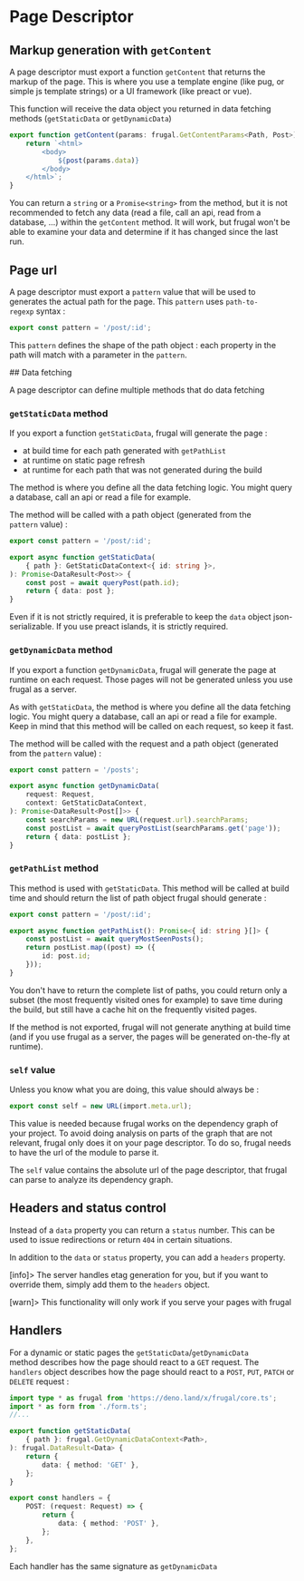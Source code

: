 # Page Descriptor

## Markup generation with `getContent`

A page descriptor must export a function `getContent` that returns the markup of the page. This is where you use a template engine (like pug, or simple js template strings) or a UI framework (like preact or vue).

This function will receive the data object you returned in data fetching methods (`getStaticData` or `getDynamicData`)

```ts
export function getContent(params: frugal.GetContentParams<Path, Post>) {
    return `<html>
        <body>
            ${post(params.data)}
        </body>
    </html>`;
}
```

You can return a `string` or a `Promise<string>` from the method, but it is not recommended to fetch any data (read a file, call an api, read from a database, ...) within the `getContent` method. It will work, but frugal won't be able to examine your data and determine if it has changed since the last run.

## Page url

A page descriptor must export a `pattern` value that will be used to generates the actual path for the page. This `pattern` uses `path-to-regexp` syntax :

```ts
export const pattern = '/post/:id';
```

This `pattern` defines the shape of the path object : each property in the path will match with a parameter in the `pattern`.

## Data fetching

A page descriptor can define multiple methods that do data fetching

### `getStaticData` method

If you export a function `getStaticData`, frugal will generate the page :

- at build time for each path generated with `getPathList`
- at runtime on static page refresh
- at runtime for each path that was not generated during the build

The method is where you define all the data fetching logic. You might query a database, call an api or read a file for example.

The method will be called with a path object (generated from the `pattern` value) :

```ts
export const pattern = '/post/:id';

export async function getStaticData(
    { path }: GetStaticDataContext<{ id: string }>,
): Promise<DataResult<Post>> {
    const post = await queryPost(path.id);
    return { data: post };
}
```

Even if it is not strictly required, it is preferable to keep the `data` object json-serializable. If you use preact islands, it is strictly required.

### `getDynamicData` method

If you export a function `getDynamicData`, frugal will generate the page at runtime on each request. Those pages will not be generated unless you use frugal as a server.

As with `getStaticData`, the method is where you define all the data fetching logic. You might query a database, call an api or read a file for example. Keep in mind that this method will be called on each request, so keep it fast.

The method will be called with the request and a path object (generated from the `pattern` value) :

```ts
export const pattern = '/posts';

export async function getDynamicData(
    request: Request,
    context: GetStaticDataContext,
): Promise<DataResult<Post[]>> {
    const searchParams = new URL(request.url).searchParams;
    const postList = await queryPostList(searchParams.get('page'));
    return { data: postList };
}
```

### `getPathList` method

This method is used with `getStaticData`. This method will be called at build time and should return the list of path object frugal should generate :

```ts
export const pattern = '/post/:id';

export async function getPathList(): Promise<{ id: string }[]> {
    const postList = await queryMostSeenPosts();
    return postList.map((post) => ({
        id: post.id;
    }));
}
```

You don't have to return the complete list of paths, you could return only a subset (the most frequently visited ones for example) to save time during the build, but still have a cache hit on the frequently visited pages.

If the method is not exported, frugal will not generate anything at build time (and if you use frugal as a server, the pages will be generated on-the-fly at runtime).

### `self` value

Unless you know what you are doing, this value should always be :

```ts
export const self = new URL(import.meta.url);
```

This value is needed because frugal works on the dependency graph of your project. To avoid doing analysis on parts of the graph that are not relevant, frugal only does it on your page descriptor. To do so, frugal needs to have the url of the module to parse it.

The `self` value contains the absolute url of the page descriptor, that frugal can parse to analyze its dependency graph.

## Headers and status control

Instead of a `data` property you can return a `status` number. This can be used to issue redirections or return `404` in certain situations.

In addition to the `data` or `status` property, you can add a `headers` property.

[info]> The server handles etag generation for you, but if you want to override them, simply add them to the `headers` object.

[warn]> This functionality will only work if you serve your pages with frugal

## Handlers

For a dynamic or static pages the `getStaticData`/`getDynamicData` method describes how the page should react to a `GET` request. The `handlers` object describes how the page should react to a `POST`, `PUT`, `PATCH` or `DELETE` request :

```ts
import type * as frugal from 'https://deno.land/x/frugal/core.ts';
import * as form from './form.ts';
//...

export function getStaticData(
    { path }: frugal.GetDynamicDataContext<Path>,
): frugal.DataResult<Data> {
    return {
        data: { method: 'GET' },
    };
}

export const handlers = {
    POST: (request: Request) => {
        return {
            data: { method: 'POST' },
        };
    },
};
```

Each handler has the same signature as `getDynamicData`
